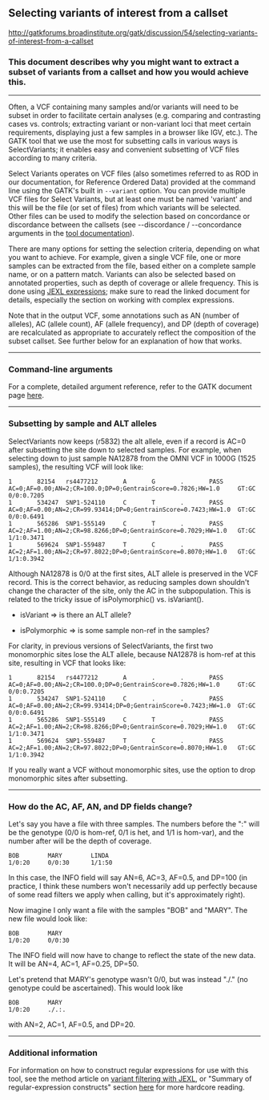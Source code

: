 ## Selecting variants of interest from a callset

http://gatkforums.broadinstitute.org/gatk/discussion/54/selecting-variants-of-interest-from-a-callset

<h3>This document describes why you might want to extract a subset of variants from a callset and how you would achieve this.</h3>
<hr />
<p>Often, a VCF containing many samples and/or variants will need to be subset in order to facilitate certain analyses (e.g. comparing and contrasting cases vs. controls; extracting variant or non-variant loci that meet certain requirements, displaying just a few samples in a browser like IGV, etc.).  The GATK tool that we use the most for subsetting calls in various ways is SelectVariants; it enables easy and convenient subsetting of VCF files according to many criteria.</p>
<p>Select Variants operates on VCF files (also sometimes referred to as ROD in our documentation, for Reference Ordered Data) provided at the command line using the GATK's built in <code>--variant</code> option. You can provide multiple VCF files for Select Variants, but at least one must be named 'variant' and this will be the file (or set of files) from which variants will be selected. Other files can be used to modify the selection based on concordance or discordance between the callsets (see --discordance / --concordance arguments in the <a href="https://www.broadinstitute.org/gatk/gatkdocs/org_broadinstitute_gatk_tools_walkers_variantutils_SelectVariants.php">tool documentation</a>). </p>
<p>There are many options for setting the selection criteria, depending on what you want to achieve. For example, given a single VCF file, one or more samples can be extracted from the file, based either on a complete sample name, or on a pattern match. Variants can also be selected based on annotated properties, such as depth of coverage or allele frequency. This is done using <a href="http://www.broadinstitute.org/gatk/guide/article?id=1255">JEXL expressions</a>; make sure to read the linked document for details, especially the section on working with complex expressions. </p>
<p>Note that in the output VCF, some annotations such as AN (number of alleles), AC (allele count), AF (allele frequency), and DP (depth of coverage) are recalculated as appropriate to accurately reflect the composition of the subset callset. See further below for an explanation of how that works.</p>
<hr />
<h3>Command-line arguments</h3>
<p>For a complete, detailed argument reference, refer to the GATK document page <a href="http://www.broadinstitute.org/gatk/gatkdocs/org_broadinstitute_gatk_tools_walkers_variantutils_SelectVariants.php">here</a>.</p>
<hr />
<h3>Subsetting by sample and ALT alleles</h3>
<p>SelectVariants now keeps (r5832) the alt allele, even if a record is AC=0 after subsetting the site down to selected samples.  For example, when selecting down to just sample NA12878 from the OMNI VCF in 1000G (1525 samples), the resulting VCF will look like:</p>
<pre><code class="pre_md">1       82154   rs4477212       A       G       .       PASS    AC=0;AF=0.00;AN=2;CR=100.0;DP=0;GentrainScore=0.7826;HW=1.0     GT:GC   0/0:0.7205
1       534247  SNP1-524110     C       T       .       PASS    AC=0;AF=0.00;AN=2;CR=99.93414;DP=0;GentrainScore=0.7423;HW=1.0  GT:GC   0/0:0.6491
1       565286  SNP1-555149     C       T       .       PASS    AC=2;AF=1.00;AN=2;CR=98.8266;DP=0;GentrainScore=0.7029;HW=1.0   GT:GC   1/1:0.3471
1       569624  SNP1-559487     T       C       .       PASS    AC=2;AF=1.00;AN=2;CR=97.8022;DP=0;GentrainScore=0.8070;HW=1.0   GT:GC   1/1:0.3942</code class="pre_md"></pre>
<p>Although NA12878 is 0/0 at the first sites, ALT allele is preserved in the VCF record.  This is the correct behavior, as reducing samples down shouldn't change the character of the site, only the AC in the subpopulation.  This is related to the tricky issue of isPolymorphic() vs. isVariant().  </p>
<ul>
<li>
<p>isVariant =&gt; is there an ALT allele?</p>
</li>
<li>isPolymorphic =&gt; is some sample non-ref in the samples?</li>
</ul>
<p>For clarity, in previous versions of SelectVariants, the first two monomorphic sites lose the ALT allele, because NA12878 is hom-ref at this site, resulting in VCF that looks like:</p>
<pre><code class="pre_md">1       82154   rs4477212       A       .       .       PASS    AC=0;AF=0.00;AN=2;CR=100.0;DP=0;GentrainScore=0.7826;HW=1.0     GT:GC   0/0:0.7205
1       534247  SNP1-524110     C       .       .       PASS    AC=0;AF=0.00;AN=2;CR=99.93414;DP=0;GentrainScore=0.7423;HW=1.0  GT:GC   0/0:0.6491
1       565286  SNP1-555149     C       T       .       PASS    AC=2;AF=1.00;AN=2;CR=98.8266;DP=0;GentrainScore=0.7029;HW=1.0   GT:GC   1/1:0.3471
1       569624  SNP1-559487     T       C       .       PASS    AC=2;AF=1.00;AN=2;CR=97.8022;DP=0;GentrainScore=0.8070;HW=1.0   GT:GC   1/1:0.3942</code class="pre_md"></pre>
<p>If you really want a VCF without monomorphic sites, use the option to drop monomorphic sites after subsetting.</p>
<hr />
<h3>How do the AC, AF, AN, and DP fields change?</h3>
<p>Let's say you have a file with three samples.  The numbers before the &quot;:&quot; will be the genotype (0/0 is hom-ref, 0/1 is het, and 1/1 is hom-var), and the number after will be the depth of coverage.</p>
<pre><code class="pre_md">BOB        MARY        LINDA
1/0:20     0/0:30      1/1:50</code class="pre_md"></pre>
<p>In this case, the INFO field will say AN=6, AC=3, AF=0.5, and DP=100 (in practice, I think these numbers won't necessarily add up perfectly because of some read filters we apply when calling, but it's approximately right).</p>
<p>Now imagine I only want a file with the samples &quot;BOB&quot; and &quot;MARY&quot;.  The new file would look like:</p>
<pre><code class="pre_md">BOB        MARY
1/0:20     0/0:30</code class="pre_md"></pre>
<p>The INFO field will now have to change to reflect the state of the new data.  It will be AN=4, AC=1, AF=0.25, DP=50.</p>
<p>Let's pretend that MARY's genotype wasn't 0/0, but was instead &quot;./.&quot; (no genotype could be ascertained).  This would look like</p>
<pre><code class="pre_md">BOB        MARY
1/0:20     ./.:.</code class="pre_md"></pre>
<p>with AN=2, AC=1, AF=0.5, and DP=20.</p>
<hr />
<h3>Additional information</h3>
<p>For information on how to construct regular expressions for use with this tool, see the method article on <a href="https://www.broadinstitute.org/gatk/guide/article?id=1255">variant filtering with JEXL</a>, or &quot;Summary of regular-expression constructs&quot; section <a href="http://docs.oracle.com/javase/1.4.2/docs/api/java/util/regex/Pattern.html">here</a> for more hardcore reading.</p>